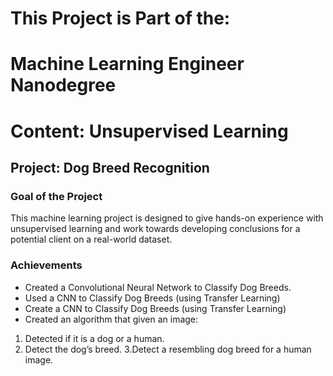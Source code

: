 # This Project is Part of the:
# Machine Learning Engineer Nanodegree
# Content: Unsupervised Learning
## Project: Dog Breed Recognition

### Goal of the Project
This machine learning project is designed to give hands-on experience with unsupervised learning and work towards developing conclusions for a potential client on a real-world dataset.

### Achievements
- Created a Convolutional Neural Network to Classify Dog Breeds.
- 	Used a CNN to Classify Dog Breeds (using Transfer Learning)
- 	Create a CNN to Classify Dog Breeds (using Transfer Learning)
- 	Created an algorithm that given an image:
1.	Detected if it is a dog or a human.
2.	Detect the dog’s breed.
3.Detect a resembling dog breed for a human image.
